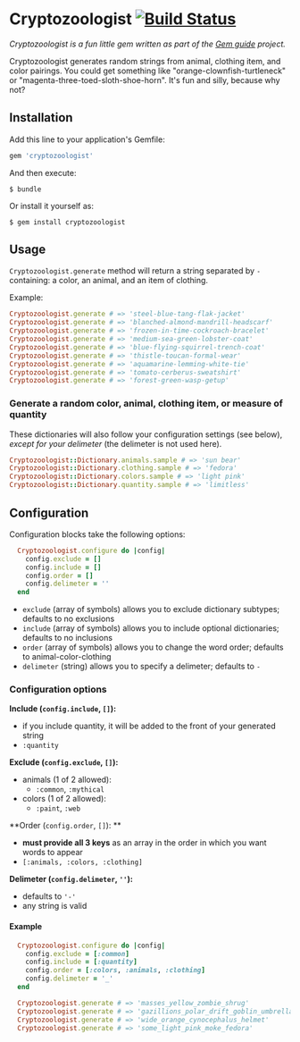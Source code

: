 # Cryptozoologist [![Build Status](https://travis-ci.org/feministy/cryptozoologist.svg?branch=master)](https://travis-ci.org/feministy/cryptozoologist)

_Cryptozoologist is a fun little gem written as part of the [Gem guide](https://github.com/feministy/gem-guide) project._

Cryptozoologist generates random strings from animal, clothing item, and color pairings. You could get something like "orange-clownfish-turtleneck" or "magenta-three-toed-sloth-shoe-horn". It's fun and silly, because why not?

## Installation

Add this line to your application's Gemfile:

```ruby
gem 'cryptozoologist'
```

And then execute:

    $ bundle

Or install it yourself as:

    $ gem install cryptozoologist

## Usage

`Cryptozoologist.generate` method will return a string separated by `-` containing: a color, an animal, and an item of clothing.

Example:

```ruby
Cryptozoologist.generate # => 'steel-blue-tang-flak-jacket'
Cryptozoologist.generate # => 'blanched-almond-mandrill-headscarf'
Cryptozoologist.generate # => 'frozen-in-time-cockroach-bracelet'
Cryptozoologist.generate # => 'medium-sea-green-lobster-coat'
Cryptozoologist.generate # => 'blue-flying-squirrel-trench-coat'
Cryptozoologist.generate # => 'thistle-toucan-formal-wear'
Cryptozoologist.generate # => 'aquamarine-lemming-white-tie'
Cryptozoologist.generate # => 'tomato-cerberus-sweatshirt'
Cryptozoologist.generate # => 'forest-green-wasp-getup'
```

### Generate a random color, animal, clothing item, or measure of quantity

These dictionaries will also follow your configuration settings (see below), _except for your delimeter_ (the delimeter is not used here).

```ruby
Cryptozoologist::Dictionary.animals.sample # => 'sun bear'
Cryptozoologist::Dictionary.clothing.sample # => 'fedora'
Cryptozoologist::Dictionary.colors.sample # => 'light pink'
Cryptozoologist::Dictionary.quantity.sample # => 'limitless'
```

## Configuration 

Configuration blocks take the following options:

```ruby
  Cryptozoologist.configure do |config|
    config.exclude = []
    config.include = []
    config.order = []
    config.delimeter = ''
  end
```

- `exclude` (array of symbols) allows you to exclude dictionary subtypes; defaults to no exclusions
- `include` (array of symbols) allows you to include optional dictionaries; defaults to no inclusions
- `order` (array of symbols) allows you to change the word order; defaults to animal-color-clothing
- `delimeter` (string) allows you to specify a delimeter; defaults to `-`

### Configuration options

**Include (`config.include`, `[]`):**

- if you include quantity, it will be added to the front of your generated string
- `:quantity`

**Exclude (`config.exclude`, `[]`):**

- animals (1 of 2 allowed):
  - `:common`, `:mythical`
- colors (1 of 2 allowed):
  - `:paint`, `:web`

**Order (`config.order`, `[]`): **

- **must provide all 3 keys** as an array in the order in which you want words to appear
- `[:animals, :colors, :clothing]`

**Delimeter (`config.delimeter`, `''`):**

- defaults to `'-'`
- any string is valid

#### Example

```ruby
  Cryptozoologist.configure do |config|
    config.exclude = [:common]
    config.include = [:quantity]
    config.order = [:colors, :animals, :clothing]
    config.delimeter = '_'
  end

  Cryptozoologist.generate # => 'masses_yellow_zombie_shrug'
  Cryptozoologist.generate # => 'gazillions_polar_drift_goblin_umbrella'
  Cryptozoologist.generate # => 'wide_orange_cynocephalus_helmet'
  Cryptozoologist.generate # => 'some_light_pink_moke_fedora'
```
